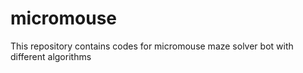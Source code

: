 # micromouse
This repository contains codes for micromouse maze solver bot with different algorithms
